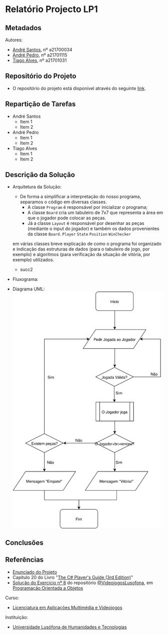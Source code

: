 # Relatório Projecto LP1




## Metadados

 Autores: 
 * [André Santos][AS], nº a21700034
 * [André Pedro][AP], nº a21701115
 * [Tiago Alves][TA], nº a21701031
 
## Repositório do Projeto
 * O repositório do projeto está disponível através do seguinte [link][rp].

## Repartição de Tarefas

 * André Santos
	* Item 1
	* Item 2
 * André Pedro
	* Item 1
	* Item 2
 * Tiago Alves
	* Item 1
	* Item 2


## Descrição da Solução

 * Arquitetura da Solução:
	* De forma a simplificar a interpretação do nosso programa, separamos o código em diversas classes.
		* A classe `Program` é responsável por inicializar o programa;
		* A classe `Board` cria um tabuleiro de 7x7 que representa a área em que o jogador pode colocar as peças.
		* Já a classe `Layout` é responsável por desenhar as peças (mediante o input do jogador) e também os dados provenientes da classe `Board`.
		`Player`
		`State` 
		`Position`
		`WinChecker`
		
	em várias classes breve explicação de como o programa foi organizado e indicação das estruturas de dados
	(para o tabuleiro de jogo, por exemplo) e algoritmos (para verificação da situação de vitória, por exemplo)
	utilizados.
	* succ2
 * Fluxograma:

 * Diagrama UML:
![Alt text](https://raw.githubusercontent.com/andre-pedro/projetoLP1/master/Fluxograma.svg?sanitize=true "Fluxograma do Projeto")

 
## Conclusões 

## Referências
 * [Enunciado do Projeto][ref1]
 * Capítulo 20 do Livro "[The C# Player's Guide (3rd Edition)][ref2]"
 * [Solução do Exercicio nº 8][ref3] do repositório [@VideojogosLusofona][ref4], em [Programação Orientada a Objetos][ref5]
 
Curso:
* [Licenciatura em Aplicações Multimédia e Videojogos][lamv]
	
Instituição: 
* [Universidade Lusófona de Humanidades e Tecnologias][ULHT]



[AS]:https://github.com/Snigy24
[AP]:https://github.com/andre-pedro
[TA]:https://github.com/synpse
[lamv]:https://www.ulusofona.pt/licenciatura/aplicacoes-multimedia-e-videojogos
[ULHT]:https://www.ulusofona.pt/
[rp]:https://github.com/andre-pedro/projetoLP1
[ref1]:https://github.com/VideojogosLusofona/lp12017p1
[ref2]:http://starboundsoftware.com/books/c-sharp/
[ref3]:https://github.com/VideojogosLusofona/lp1_exercicios/blob/master/solucoes/03_poo/08.md
[ref4]:https://github.com/VideojogosLusofona/
[ref5]:https://github.com/VideojogosLusofona/lp1_exercicios/blob/master/solucoes/03_poo/